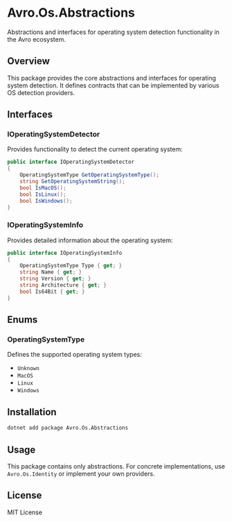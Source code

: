 # Avro.Os.Abstractions

Abstractions and interfaces for operating system detection functionality in the Avro ecosystem.

## Overview

This package provides the core abstractions and interfaces for operating system detection. It defines contracts that can be implemented by various OS detection providers.

## Interfaces

### IOperatingSystemDetector

Provides functionality to detect the current operating system:

```csharp
public interface IOperatingSystemDetector
{
    OperatingSystemType GetOperatingSystemType();
    string GetOperatingSystemString();
    bool IsMacOS();
    bool IsLinux();
    bool IsWindows();
}
```

### IOperatingSystemInfo

Provides detailed information about the operating system:

```csharp
public interface IOperatingSystemInfo
{
    OperatingSystemType Type { get; }
    string Name { get; }
    string Version { get; }
    string Architecture { get; }
    bool Is64Bit { get; }
}
```

## Enums

### OperatingSystemType

Defines the supported operating system types:

- `Unknown`
- `MacOS`
- `Linux`
- `Windows`

## Installation

```bash
dotnet add package Avro.Os.Abstractions
```

## Usage

This package contains only abstractions. For concrete implementations, use `Avro.Os.Identity` or implement your own providers.

## License

MIT License